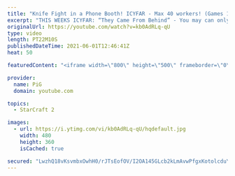 ```yaml
---
title: "Knife Fight in a Phone Booth! ICYFAR - Max 40 workers! (Games 1-2) The PiG Daily #99"
excerpt: "THIS WEEKS ICYFAR: “They Came From Behind” - You may can only attack your opponent with counters - never from the front. So drops, harassment, runbys and not engaging their army front on are the only ways you can attack. Send submissions to eonblu95@gmail.com as attachment AND only ICYFAR as title! Lastest"
originalUrl: https://youtube.com/watch?v=kb0AdRLq-qU
type: video
length: PT22M10S
publishedDateTime: 2021-06-01T12:46:41Z
heat: 50

featuredContent: "<iframe width=\"800\" height=\"500\" frameborder=\"0\" src=\"https://www.youtube.com/embed/kb0AdRLq-qU\" allow=\"accelerometer; autoplay; encrypted-media; gyroscope; picture-in-picture\" allowfullscreen></iframe>"

provider:
  name: PiG
  domain: youtube.com

topics:
  - StarCraft 2

images:
  - url: https://i.ytimg.com/vi/kb0AdRLq-qU/hqdefault.jpg
    width: 480
    height: 360
    isCached: true

secured: "LwzhQ18vKsvmbxOwhH0/rJTsEofOV/I2OA145GLcb2kLmAvwPfgxKotolcduYIBxhglp2fCAc7zbD8kdZ3TdLTkBETVJitAa8e8AFu5cmbFcj0zI4eJ82SzYGeRul74Xe4OipdqpKHfRAzgsI33ATTZ/8B6Ttwrd63nqQ3a4hzcIAQh2QMsukCyU5UenrHhNN5NypbR4NK7/vJIoe/eqIL7Eh5UK9E8P0Enbvsj7r6ak/ycporp+YyH/gFbP3/yeaKPauIzFtjxwxdj38Q/kNA8sekmflfHw/3PdYIsXUgVMY/snNsv4XGE4SzWNRvIgcyJetyLUzovT0R7S+Y3yVabiJ2tfHgy4bl+uPSwSXVEiBE8OFsGL5JIgJgwZuLn+dT77jHra9uC0Vibwv/8Hvb8UQAW+c322KANFOZxgtYA=;ccsGpCoOgsR/JDv3gwpdBA=="
---
```


